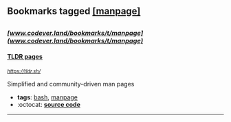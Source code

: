 ## Bookmarks tagged [[manpage]](https://www.codever.land/search?q=[manpage])

_<sup><sup>[www.codever.land/bookmarks/t/manpage](www.codever.land/bookmarks/t/manpage)</sup></sup>_
---
#### [TLDR pages](https://tldr.sh/)
_<sup>https://tldr.sh/</sup>_

Simplified and community-driven man pages
* **tags**: [bash](../tagged/bash.md), [manpage](../tagged/manpage.md)
* :octocat: **[source code](https://github.com/tldr-pages/tldr)**
---
